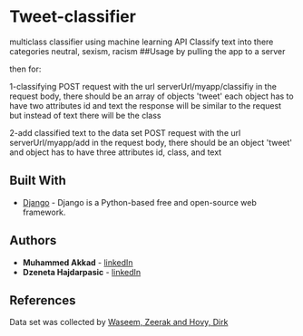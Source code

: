 # Tweet-classifier
multiclass classifier using machine learning API
Classify text into there categories neutral, sexism, racism
##Usage
by pulling the app to a server

then for:

1-classifying 
POST request with the url serverUrl/myapp/classifiy
in the request body, there should be an array of objects 'tweet'
each object has to have two attributes id and text
the response will be similar to the request but instead of text there will be the class

2-add classified text to the data set
POST request with the url serverUrl/myapp/add
in the request body, there should be an object 'tweet'
and object has to have three attributes  id, class, and text

## Built With

* [Django](https://www.djangoproject.com/) - Django is a Python-based free and open-source web framework.

## Authors

* **Muhammed Akkad** - [linkedIn](https://www.linkedin.com/in/mohamad-akkad-5a923a149/)
* **Dzeneta Hajdarpasic** - [linkedIn](https://www.linkedin.com/in/dzeneta-hajdarpasic-a2290a18a)

## References
Data set was collected by 
[Waseem, Zeerak  and  Hovy, Dirk](https://github.com/ZeerakW/hatespeech)
